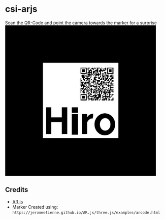 # csi-arjs
Scan the QR-Code and point the camera towards the marker for a surprise
![marker.png](./markerqr.png)


## Credits

- [AR.js](https://github.com/AR-js-org/AR.js)
- Marker Created using: `https://jeromeetienne.github.io/AR.js/three.js/examples/arcode.html`
